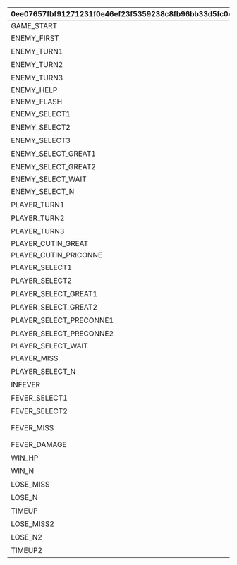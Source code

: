 |0ee07657fbf91271231f0e46ef23f5359238c8fb96bb33d5fc048959dd3cebb9|95255949c60cb0ec235f8c0ef37e8d9f06af4f0afbb90217884b3d5c35691f6c|9f6c3e9b6872ed0ea332b9a4c7830c83d5c1a2f4a18c58e02cf16305f61f8744|bfc42ffcb331ebcc1a23f1cb3acfbd71fc8f1aa4b38568380e86bc61b918ad20|51fa7805f8e09be262eb4c804aee4764758049d99104d6c8ed8bb99ee49c2299|d6e8c4b3d5aa43b8daecd3f7d8fa80d73b746ffd074776cbcc61b23e33d29515|17f2d8bac290f8cc605bf22eb97736e1feb4e4cf07724620af44f4e7222ba2f9|2e1e6b975a7c28fe46a4066d9f51bded777c581a0aa82652258c575907298964|
| --- | --- | --- | --- | --- | --- | --- | --- |
|GAME_START|start_000-start_001,start_002/start_003-boss_emote_064-start_004|||0|srt_inori_idle|srt_kaya_idle|srt_dragon_in,srt_dragon_idle|
|ENEMY_FIRST|||まずはオレの番だな！|2|srt_inori_idle|srt_kaya_idle|srt_dragon_idle|
|ENEMY_TURN1|||「{0}」か\n「{1}」で始まるのは…|2|srt_inori_idle|srt_kaya_waiting|srt_dragon_idle|
|ENEMY_TURN2|||「{0}」か\nうーん、「{1}」で始まる言葉ねえ…|2|srt_inori_idle|srt_kaya_waiting|srt_dragon_idle|
|ENEMY_TURN3|||「{0}」か\nオッケー、次は「{1}」だな|2|srt_inori_idle|srt_kaya_waiting|srt_dragon_idle|
|ENEMY_HELP|sugoyomi_damage_059,sugoyomi_damage_060,sugoyomi_damage_061,sugoyomi_damage_062,sugoyomi_damage_063|srt_homare_help||0||srt_kaya_help||
|ENEMY_FLASH||||0||srt_kaya_flash||
|ENEMY_SELECT1|sugoyomi_damage_055,sugoyomi_damage_056,sugoyomi_damage_057,sugoyomi_damage_058||「{0}」だ！|2|srt_inori_react_1,srt_inori_idle|srt_kaya_select_1,srt_kaya_waiting|srt_dragon_react_1,srt_dragon_idle|
|ENEMY_SELECT2|sugoyomi_damage_055,sugoyomi_damage_056,sugoyomi_damage_057,sugoyomi_damage_058||「{0}」だな！|2|srt_inori_react_1,srt_inori_idle|srt_kaya_select_1,srt_kaya_waiting|srt_dragon_react_1,srt_dragon_idle|
|ENEMY_SELECT3|sugoyomi_damage_055,sugoyomi_damage_056,sugoyomi_damage_057,sugoyomi_damage_058||「{0}」だぜ！|2|srt_inori_react_1,srt_inori_idle|srt_kaya_select_1,srt_kaya_waiting|srt_dragon_react_1,srt_dragon_idle|
|ENEMY_SELECT_GREAT1|sugoyomi_damage_055,sugoyomi_damage_056,sugoyomi_damage_057,sugoyomi_damage_058||「{0}」ってのはどうだ！|2|srt_inori_react_1,srt_inori_idle|srt_kaya_select_1,srt_kaya_waiting|srt_dragon_react_1,srt_dragon_idle|
|ENEMY_SELECT_GREAT2|sugoyomi_damage_055,sugoyomi_damage_056,sugoyomi_damage_057,sugoyomi_damage_058||へっへーん！「{0}」だ！|2|srt_inori_react_1,srt_inori_idle|srt_kaya_select_1,srt_kaya_waiting|srt_dragon_react_1,srt_dragon_idle|
|ENEMY_SELECT_WAIT||||-1||||
|ENEMY_SELECT_N|out_071||カヤぴぃ、「ん」がついてるですよ……|1||srt_kaya_shock||
|PLAYER_TURN1|||「{0}」ですか\n次は「{1}」で始まる言葉ですね|1|srt_inori_thinking|srt_kaya_waiting|srt_dragon_thinking|
|PLAYER_TURN2|||「{0}」ですか\nうーん、「{1}」で始まる言葉は…|1|srt_inori_thinking|srt_kaya_waiting|srt_dragon_thinking|
|PLAYER_TURN3|||なるほど「{0}」ですね\nふむふむ、「{1}」で始まる言葉は…|1|srt_inori_thinking|srt_kaya_waiting|srt_dragon_thinking|
|PLAYER_CUTIN_GREAT|sugoyomi_cutin_049,sugoyomi_cutin_051,sugoyomi_cutin_053|||1||||
|PLAYER_CUTIN_PRICONNE|sugoyomi_cutin_050,sugoyomi_cutin_052|||1||||
|PLAYER_SELECT1|correct_028-correct_029,correct_032/correct_033-boss_emote_067-correct_034,correct_037-correct_038||「{0}」です！|1|srt_inori_select_1,srt_inori_idle|srt_kaya_react_1,srt_kaya_waiting|srt_dragon_select_1,srt_dragon_idle|
|PLAYER_SELECT2|correct_030-correct_031,correct_035-correct_036||「{0}」ですね！|1|srt_inori_select_2,srt_inori_idle|srt_kaya_react_2,srt_kaya_waiting|srt_dragon_select_2,srt_dragon_idle|
|PLAYER_SELECT_GREAT1|correct_028-correct_029,correct_032/correct_033-boss_emote_067-correct_034,correct_037-correct_038||「{0}」なんてどうです！|1|srt_inori_select_1,srt_inori_idle|srt_kaya_react_1,srt_kaya_waiting|srt_dragon_select_1,srt_dragon_idle|
|PLAYER_SELECT_GREAT2|correct_030-correct_031,correct_035-correct_036||ふふ～ん♪「{0}」です！|1|srt_inori_select_2,srt_inori_idle|srt_kaya_react_2,srt_kaya_waiting|srt_dragon_select_2,srt_dragon_idle|
|PLAYER_SELECT_PRECONNE1|correct_028-correct_029,correct_032/correct_033-boss_emote_067-correct_034,correct_037-correct_038||ふっふっふ、ずばり\n「{0}」です！|1|srt_inori_select_1,srt_inori_idle|srt_kaya_react_1,srt_kaya_waiting|srt_dragon_select_1,srt_dragon_idle|
|PLAYER_SELECT_PRECONNE2|correct_030-correct_031,correct_035-correct_036||ひらめいたです！\n「{0}」ですね！|1|srt_inori_select_2,srt_inori_idle|srt_kaya_react_2,srt_kaya_waiting|srt_dragon_select_2,srt_dragon_idle|
|PLAYER_SELECT_WAIT||||-1||||
|PLAYER_MISS|mistake_039-mistake_040,mistake_041-mistake_042,mistake_043-mistake_044,mistake_045-mistake_046||はうっ！ま、間違ったです…|1|srt_inori_miss,srt_inori_thinking|srt_kaya_react_3,srt_kaya_waiting|srt_dragon_miss,srt_dragon_thinking|
|PLAYER_SELECT_N|out_070||おいおい、「ん」がついてるじゃねえか……|2|srt_inori_shock|srt_kaya_react_4||
|INFEVER|rush||どんどんいくですよ！|1|srt_inori_thinking|srt_kaya_infever|srt_dragon_thinking|
|FEVER_SELECT1|correct_028-correct_029,correct_037-correct_038||「{0}」です！|1|srt_inori_select_1||srt_dragon_select_1|
|FEVER_SELECT2|correct_030-correct_031,correct_035-correct_036||「{0}」ですね！|1|srt_inori_select_2||srt_dragon_select_2|
|FEVER_MISS|mistake_039-mistake_040,mistake_041-mistake_042,mistake_043-mistake_044,mistake_045-mistake_046,mistake_047-mistake_048||はうっ！ま、間違ったです…|1|srt_inori_miss||srt_dragon_miss|
|FEVER_DAMAGE|rush_attack||覚悟するです！|1|srt_inori_fever_attack|srt_kaya_fever_damage|srt_dragon_fever_attack|
|WIN_HP|win_005-win_006,win_012-win_013||あたしたちの勝ちですよ！！|1|srt_inori_win_1|srt_kaya_lose|srt_dragon_win|
|WIN_N|win_005-win_006,win_012-win_013||あたしたちの勝ちですよ！！|1|srt_inori_win_1||srt_dragon_win|
|LOSE_MISS|lose_017,lose_019,lose_023||あうぅ…あたしの負けです…|1|srt_inori_lose|srt_kaya_win|srt_dragon_lose|
|LOSE_N|lose_017,lose_019,lose_023||あうぅ…あたしの負けです…|1|||srt_dragon_miss|
|TIMEUP|lose_025/lose_026-boss_emote_068,lose_021||じ、時間切れですか！？油断したです… |1|srt_inori_lose|srt_kaya_win|srt_dragon_lose|
|LOSE_MISS2|lose_017,lose_019,lose_023||あうぅ…あたしの負けです…\n「{0}」があったです…|1|srt_inori_lose|srt_kaya_win|srt_dragon_lose|
|LOSE_N2|lose_017,lose_019,lose_023||あうぅ…あたしの負けです…\n「{0}」があったです…|1|||srt_dragon_miss|
|TIMEUP2|lose_025/lose_026-boss_emote_068,lose_021||じ、時間切れですか！？油断したです… \n「{0}」があったです…|1|srt_inori_lose|srt_kaya_win|srt_dragon_lose|